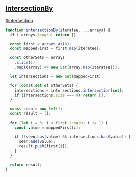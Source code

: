 ## [IntersectionBy](https://www.greatfrontend.com/interviews/study/lodash/questions/javascript/intersection-by)

<!-- notecardId: 1739476525240 -->

[#intersection]()

```js
function intersectionBy(iteratee, ...arrays) {
  if (!arrays.length) return [];

  const first = arrays.at(0);
  const mappedFirst = first.map(iteratee);

  const otherSets = arrays
    .slice(1)
    .map((array) => new Set(array.map(iteratee)));

  let intersections = new Set(mappedFirst);

  for (const set of otherSets) {
    intersections = intersections.intersection(set);
    if (intersections.size === 0) return [];
  }

  const seen = new Set();
  const result = [];

  for (let i = 0; i < first.length; i += 1) {
    const value = mappedFirst[i];

    if (!seen.has(value) && intersections.has(value)) {
      seen.add(value);
      result.push(first[i]);
    }
  }

  return result;
}
```

